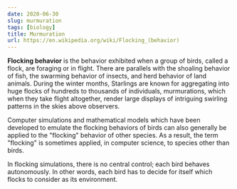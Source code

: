 ```yaml
---
date: 2020-06-30
slug: murmuration
tags: [biology]
title: Murmuration
url: https://en.wikipedia.org/wiki/Flocking_(behavior)
---
```


**Flocking behavior** is the behavior exhibited when a group of birds, called a flock, are foraging or in flight. There are parallels with the shoaling behavior of fish, the swarming behavior of insects, and herd behavior of land animals. During the winter months, Starlings are known for aggregating into huge flocks of hundreds to thousands of individuals, murmurations, which when they take flight altogether, render large displays of intriguing swirling patterns in the skies above observers.

Computer simulations and mathematical models which have been developed to emulate the flocking behaviors of birds can also generally be applied to the "flocking" behavior of other species. As a result, the term "flocking" is sometimes applied, in computer science, to species other than birds.

In flocking simulations, there is no central control; each bird behaves autonomously. In other words, each bird has to decide for itself which flocks to consider as its environment.